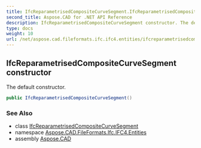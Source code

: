 ```yaml
---
title: IfcReparametrisedCompositeCurveSegment.IfcReparametrisedCompositeCurveSegment
second_title: Aspose.CAD for .NET API Reference
description: IfcReparametrisedCompositeCurveSegment constructor. The default constructor
type: docs
weight: 10
url: /net/aspose.cad.fileformats.ifc.ifc4.entities/ifcreparametrisedcompositecurvesegment/ifcreparametrisedcompositecurvesegment/
---
```

## IfcReparametrisedCompositeCurveSegment constructor

The default constructor.

```csharp
public IfcReparametrisedCompositeCurveSegment()
```

### See Also

* class [IfcReparametrisedCompositeCurveSegment](../)
* namespace [Aspose.CAD.FileFormats.Ifc.IFC4.Entities](../../ifcreparametrisedcompositecurvesegment/)
* assembly [Aspose.CAD](../../../)


